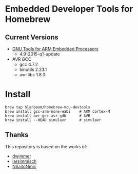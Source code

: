 # Embedded Developer Tools for Homebrew

## Current Versions

- [GNU Tools for ARM Embedded Processors](https://launchpad.net/gcc-arm-embedded)
    + 4.9-2015-q1-update
- AVR GCC
    + gcc 4.7.2
    + binutils 2.23.1
    + avr-libc 1.8.0

# Install

```
brew tap blanboom/homebrew-mcu-devtools
brew install gcc-arm-none-eabi    # ARM Cortex-M  
brew install avr-gcc avr-gdb      # AVR
brew install --HEAD simulavr      # simulavr
```

## Thanks

This repository is based on the works of:

- [dwimmer](https://github.com/dwimmer/homebrew-gcc-arm-embedded)
- [larsimmisch](https://github.com/larsimmisch/homebrew-avr)
- [NSaitoNmiri](https://github.com/NSaitoNmiri/homebrew-msp430-gcc)